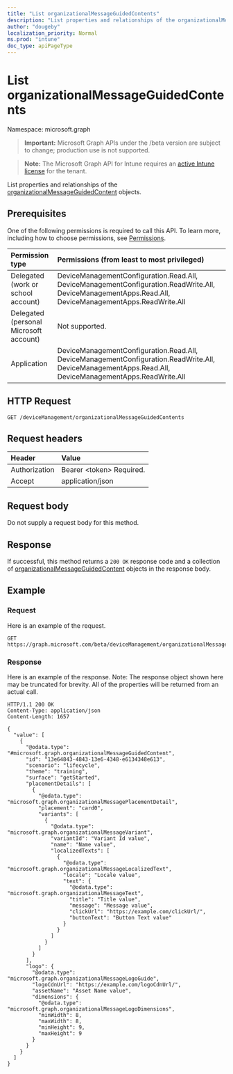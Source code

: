```yaml
---
title: "List organizationalMessageGuidedContents"
description: "List properties and relationships of the organizationalMessageGuidedContent objects."
author: "dougeby"
localization_priority: Normal
ms.prod: "intune"
doc_type: apiPageType
---
```


# List organizationalMessageGuidedContents

Namespace: microsoft.graph

> **Important:** Microsoft Graph APIs under the /beta version are subject to change; production use is not supported.

> **Note:** The Microsoft Graph API for Intune requires an [active Intune license](https://go.microsoft.com/fwlink/?linkid=839381) for the tenant.

List properties and relationships of the [organizationalMessageGuidedContent](../resources/intune-partnerintegration-organizationalmessageguidedcontent.md) objects.

## Prerequisites
One of the following permissions is required to call this API. To learn more, including how to choose permissions, see [Permissions](/graph/permissions-reference).

|Permission type|Permissions (from least to most privileged)|
|:---|:---|
|Delegated (work or school account)|DeviceManagementConfiguration.Read.All, DeviceManagementConfiguration.ReadWrite.All, DeviceManagementApps.Read.All, DeviceManagementApps.ReadWrite.All|
|Delegated (personal Microsoft account)|Not supported.|
|Application|DeviceManagementConfiguration.Read.All, DeviceManagementConfiguration.ReadWrite.All, DeviceManagementApps.Read.All, DeviceManagementApps.ReadWrite.All|

## HTTP Request
<!-- {
  "blockType": "ignored"
}
-->
``` http
GET /deviceManagement/organizationalMessageGuidedContents
```

## Request headers
|Header|Value|
|:---|:---|
|Authorization|Bearer &lt;token&gt; Required.|
|Accept|application/json|

## Request body
Do not supply a request body for this method.

## Response
If successful, this method returns a `200 OK` response code and a collection of [organizationalMessageGuidedContent](../resources/intune-partnerintegration-organizationalmessageguidedcontent.md) objects in the response body.

## Example

### Request
Here is an example of the request.
``` http
GET https://graph.microsoft.com/beta/deviceManagement/organizationalMessageGuidedContents
```

### Response
Here is an example of the response. Note: The response object shown here may be truncated for brevity. All of the properties will be returned from an actual call.
``` http
HTTP/1.1 200 OK
Content-Type: application/json
Content-Length: 1657

{
  "value": [
    {
      "@odata.type": "#microsoft.graph.organizationalMessageGuidedContent",
      "id": "13e64843-4843-13e6-4348-e6134348e613",
      "scenario": "lifecycle",
      "theme": "training",
      "surface": "getStarted",
      "placementDetails": [
        {
          "@odata.type": "microsoft.graph.organizationalMessagePlacementDetail",
          "placement": "card0",
          "variants": [
            {
              "@odata.type": "microsoft.graph.organizationalMessageVariant",
              "variantId": "Variant Id value",
              "name": "Name value",
              "localizedTexts": [
                {
                  "@odata.type": "microsoft.graph.organizationalMessageLocalizedText",
                  "locale": "Locale value",
                  "text": {
                    "@odata.type": "microsoft.graph.organizationalMessageText",
                    "title": "Title value",
                    "message": "Message value",
                    "clickUrl": "https://example.com/clickUrl/",
                    "buttonText": "Button Text value"
                  }
                }
              ]
            }
          ]
        }
      ],
      "logo": {
        "@odata.type": "microsoft.graph.organizationalMessageLogoGuide",
        "logoCdnUrl": "https://example.com/logoCdnUrl/",
        "assetName": "Asset Name value",
        "dimensions": {
          "@odata.type": "microsoft.graph.organizationalMessageLogoDimensions",
          "minWidth": 8,
          "maxWidth": 8,
          "minHeight": 9,
          "maxHeight": 9
        }
      }
    }
  ]
}
```






